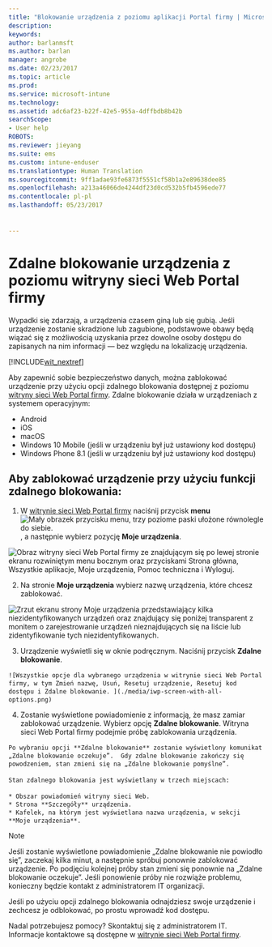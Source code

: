 ```yaml
---
title: "Blokowanie urządzenia z poziomu aplikacji Portal firmy | Microsoft Docs"
description: 
keywords: 
author: barlanmsft
ms.author: barlan
manager: angrobe
ms.date: 02/23/2017
ms.topic: article
ms.prod: 
ms.service: microsoft-intune
ms.technology: 
ms.assetid: adc6af23-b22f-42e5-955a-4dffbdb8b42b
searchScope:
- User help
ROBOTS: 
ms.reviewer: jieyang
ms.suite: ems
ms.custom: intune-enduser
ms.translationtype: Human Translation
ms.sourcegitcommit: 9ff1adae93fe6873f5551cf58b1a2e89638dee85
ms.openlocfilehash: a213a46066de4244df23d0cd532b5fb4596ede77
ms.contentlocale: pl-pl
ms.lasthandoff: 05/23/2017


---
```


# <a name="remotely-lock-your-device-from-the-company-portal-website"></a>Zdalne blokowanie urządzenia z poziomu witryny sieci Web Portal firmy

Wypadki się zdarzają, a urządzenia czasem giną lub się gubią. Jeśli urządzenie zostanie skradzione lub zagubione, podstawowe obawy będą wiązać się z możliwością uzyskania przez dowolne osoby dostępu do zapisanych na nim informacji — bez względu na lokalizację urządzenia.

[!INCLUDE[wit_nextref](includes/end-user-password-guidance.md)]

Aby zapewnić sobie bezpieczeństwo danych, można zablokować urządzenie przy użyciu opcji zdalnego blokowania dostępnej z poziomu [witryny sieci Web Portal firmy](http://portal.manage.microsoft.com). Zdalne blokowanie działa w urządzeniach z systemem operacyjnym:

* Android
* iOS
* macOS
* Windows 10 Mobile (jeśli w urządzeniu był już ustawiony kod dostępu)
* Windows Phone 8.1 (jeśli w urządzeniu był już ustawiony kod dostępu)

## <a name="to-use-remote-lock-to-lock-your-device"></a>Aby zablokować urządzenie przy użyciu funkcji zdalnego blokowania:

1.    W [witrynie sieci Web Portal firmy](http://portal.manage.microsoft.com) naciśnij przycisk __menu__ ![Mały obrazek przycisku menu, trzy poziome paski ułożone równolegle do siebie.](/Intune/whats-new/media/CP_hamburger_menu.png), a następnie wybierz pozycję __Moje urządzenia__.

  ![Obraz witryny sieci Web Portal firmy ze znajdującym się po lewej stronie ekranu rozwiniętym menu bocznym oraz przyciskami Strona główna, Wszystkie aplikacje, Moje urządzenia, Pomoc techniczna i Wyloguj.](/media/iwp-expanded-sidebar.png)

2. Na stronie __Moje urządzenia__ wybierz nazwę urządzenia, które chcesz zablokować.

  ![Zrzut ekranu strony Moje urządzenia przedstawiający kilka niezidentyfikowanych urządzeń oraz znajdujący się poniżej transparent z monitem o zarejestrowanie urządzeń nieznajdujących się na liście lub zidentyfikowanie tych niezidentyfikowanych.](./media/macOS_enroll_002_tap_here_banner.png)

3.    Urządzenie wyświetli się w oknie podręcznym. Naciśnij przycisk **Zdalne blokowanie**.

    ![Wszystkie opcje dla wybranego urządzenia w witrynie sieci Web Portal firmy, w tym Zmień nazwę, Usuń, Resetuj urządzenie, Resetuj kod dostępu i Zdalne blokowanie. ](./media/iwp-screen-with-all-options.png)

4.    Zostanie wyświetlone powiadomienie z informacją, że masz zamiar zablokować urządzenie. Wybierz opcję **Zdalne blokowanie**. Witryna sieci Web Portal firmy podejmie próbę zablokowania urządzenia.

    Po wybraniu opcji **Zdalne blokowanie** zostanie wyświetlony komunikat „Zdalne blokowanie oczekuje”.  Gdy zdalne blokowanie zakończy się powodzeniem, stan zmieni się na „Zdalne blokowanie pomyślne”.

    Stan zdalnego blokowania jest wyświetlany w trzech miejscach:

    * Obszar powiadomień witryny sieci Web.
    * Strona **Szczegóły** urządzenia.
    * Kafelek, na którym jest wyświetlana nazwa urządzenia, w sekcji **Moje urządzenia**.

> [!Note]
> Jeśli zostanie wyświetlone powiadomienie „Zdalne blokowanie nie powiodło się”, zaczekaj kilka minut, a następnie spróbuj ponownie zablokować urządzenie. Po podjęciu kolejnej próby stan zmieni się ponownie na „Zdalne blokowanie oczekuje”. Jeśli ponowienie próby nie rozwiąże problemu, konieczny będzie kontakt z administratorem IT organizacji.

Jeśli po użyciu opcji zdalnego blokowania odnajdziesz swoje urządzenie i zechcesz je odblokować, po prostu wprowadź kod dostępu.

Nadal potrzebujesz pomocy? Skontaktuj się z administratorem IT. Informacje kontaktowe są dostępne w [witrynie sieci Web Portal firmy](http://portal.manage.microsoft.com).

